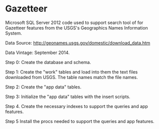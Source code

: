 Gazetteer
=========

Microsoft SQL Server 2012 code used to support search tool of for Gazetteer features from the USGS's Geographics Names Information System.

Data Source: http://geonames.usgs.gov/domestic/download_data.htm

Data Vintage:  September 2014.

Step 0:  Create the database and schema.

Step 1:  Create the "work" tables and load into them the text files downloaded from USGS. The table names match the file names.

Step 2:  Create the "app data" tables.

Step 3:  Initialize the "app data" tables with the insert scripts.

Step 4.  Create the necessary indexes to support the queries and app features.

Step 5   Install the procs needed to support the queries and app features.
 


